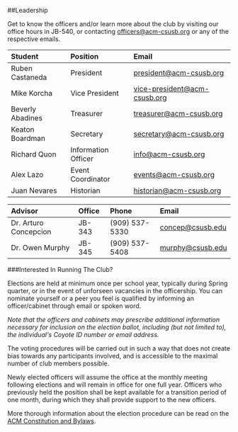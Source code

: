 ##Leadership

Get to know the officers and/or learn more about the club by visiting our office hours in JB-540, or contacting officers@acm-csusb.org or any of the respective emails.


| Student			  	  | Position  			      | Email 								   	    |
|:----------------- |:----------------------|:------------------------------|
| Ruben Castaneda 	| President 			      | president@acm-csusb.org       |
| Mike Korcha	  	  | Vice President		    | vice-president@acm-csusb.org  |
| Beverly Abadines 	| Treasurer 			      | treasurer@acm-csusb.org		    |
| Keaton Boardman  	| Secretary 			      | secretary@acm-csusb.org			  |
| Richard Quon 	  	| Information Officer 	| info@acm-csusb.org					  |
| Alex Lazo			    | Event Coordinator 	  | events@acm-csusb.org 			    |
| Juan Nevares		  | Historian 			      | historian@acm-csusb.org		    |

| Advisor				        | Office				| Phone					| Email					 |
|:----------------------|:--------------|:--------------|:---------------|
|Dr. Arturo Concepcion	|JB-343					|(909) 537-5330 |concep@csusb.edu|
|Dr. Owen Murphy		    |JB-345					|(909) 537-5408	|murphy@csusb.edu|

###Interested In Running The Club? 

Elections are held at minimum once per school year, typically during Spring quarter, or in the event of unforseen vacancies in the officership. You can nominate yourself or a peer you feel is qualified by informing an officer/cabinet through email or spoken word. 

_Note that the officers and cabinets may prescribe additional information necessary for inclusion on the election ballot, including (but not limited to), the individual's Coyote ID number or email address._


The voting procedures will be carried out in such a way that does not create bias towards any participants involved, and is accessible to the maximal number of club members possible.

Newly elected officers will assume the office at the monthly meeting following elections and will remain in office for one full year. Officers who previously held the position shall be kept available for a transition period of one month, during which they shall provide support to the new officers. 

More thorough information about the election procedure can be read on the [ACM Constitution and Bylaws](https://github.com/CSE-Club/Constitution). 
